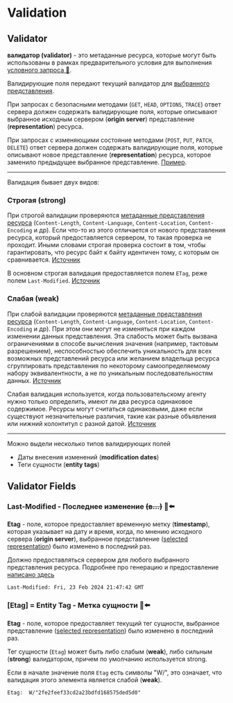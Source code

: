 # Validation

## Validator

**валидатор (validator)** - это метаданные ресурса, которые могут быть использованы в рамках предварительного условия для выполнения [условного запроса 📂](./conditional-requests.md).

Валидирующие поля передают текущий валидатор для [выбранного представления](https://www.rfc-editor.org/rfc/rfc9110.html#selected.representation).

При запросах с безопасными методами (`GET`, `HEAD`, `OPTIONS`, `TRACE`) ответ сервера должен содержать валидирующие поля, которые описывают выбранное исходным сервером (**origin server**) представление (**representation**) ресурса.

При запросах с изменяющими состояние методами (`POST`, `PUT`, `PATCH`, `DELETE`) ответ сервера должен содержать валидирующие поля, которые описывают новое представление (**representation**) ресурса, которое заменило предыдущее выбранное представление.
[Пример](https://www.rfc-editor.org/rfc/rfc9110.html#section-8.8-4).

___

Валидация бывает двух видов:

### Строгая (strong)
При строгой валидации проверяются [метаданные представления ресурса](https://www.rfc-editor.org/rfc/rfc9110.html#section-8.2) (`Content-Length`, `Content-Language`, `Content-Location`, `Content-Encoding` и др). Если что-то из этого отличается от нового представления ресурса, который предоставляется сервером, то такая проверка не проходит. Иными словами строгая проверка состоит в том, чтобы гарантировать, что ресурс байт к байту идентичен тому, с которым он сравнивается. [Источник](https://www.rfc-editor.org/rfc/rfc9110.html#section-8.8.1-2)

В основном строгая валидация предоставляется полем `ETag`, реже полем `Last-Modified`. [Источник](https://developer.mozilla.org/en-US/docs/Web/HTTP/Conditional_requests#strong_validation)

### Слабая (weak)
При слабой валидации проверяются [метаданные представления ресурса](https://www.rfc-editor.org/rfc/rfc9110.html#section-8.2) (`Content-Length`, `Content-Language`, `Content-Location`, `Content-Encoding` и др). При этом они могут не изменяться при каждом изменении данных представления. Эта слабость может быть вызвана ограничениями в способе вычисления значения (например, тактовым разрешением), неспособностью обеспечить уникальность для всех возможных представлений ресурса или желанием владельца ресурса сгруппировать представления по некоторому самоопределяемому набору эквивалентности, а не по уникальным последовательностям данных. [Источник](https://www.rfc-editor.org/rfc/rfc9110.html#section-8.8.1-6)

Слабая валидация используется, когда пользовательскому агенту нужно только определить, имеют ли два ресурса одинаковое содержимое. Ресурсы могут считаться одинаковыми, даже если существуют незначительные различия, такие как разные объявления или нижний колонтитул с разной датой. [Источник](https://developer.mozilla.org/en-US/docs/Web/HTTP/Conditional_requests#:~:text=Weak%20validation%20is%20used%20when,different%20date.)

___

Можно выдели несколько типов валидирующих полей
- Даты внесения изменений (**modification dates**)
- Теги сущности (**entity tags**)

## Validator Fields

### Last-Modified - Последнее изменение ~~(в...)~~  🎩⬅️
**Etag** - поле, которое предоставляет временную метку (**timestamp**), которая указывает на дату и время, когда, по мнению исходного сервера (**origin server**), выбранное представление ([selected representation](https://www.rfc-editor.org/rfc/rfc9110.html#selected.representation)) было изменено в последний раз.

Должно предоставляться сервером для любого выбранного представления ресурса. Подробнее про генерацию и предоставление [написано здесь](https://www.rfc-editor.org/rfc/rfc9110.html#section-8.8.2.1)

`Last-Modified: Fri, 23 Feb 2024 21:47:42 GMT`

### [Etag] = Entity Tag - Метка сущности 🎩️️⬅️

**Etag** - поле, которое предоставляет текущий тег сущности, выбранное представление ([selected representation](https://www.rfc-editor.org/rfc/rfc9110.html#selected.representation)) было изменено в последний раз.

Тег сущности (`Etag`) может быть либо слабым (**weak**), либо сильным (**strong**) валидатором, причем по умолчанию используется strong.

Если в начале значение поля `Etag` есть символы "W/", это означает, что валидация этого элемента является слабой (**weak**).


`Etag:  W/"2fe2feef33cd2a23bdfd168575ded5d0"`
